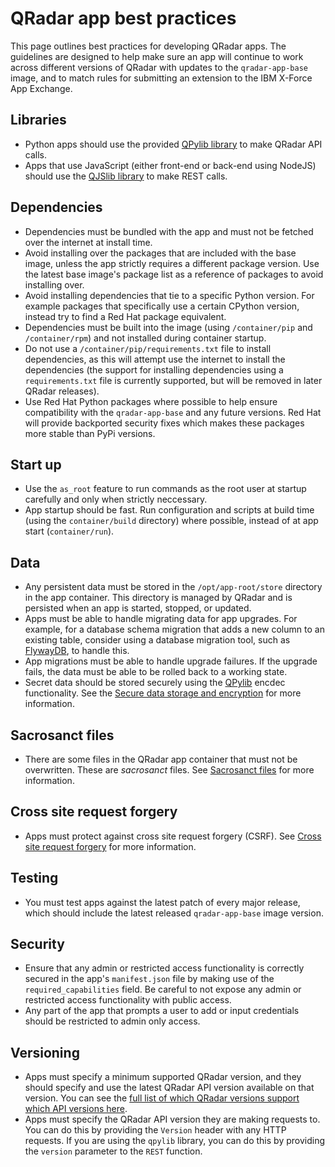 # QRadar app best practices

This page outlines best practices for developing QRadar apps. The guidelines are designed to help make sure an app will
continue to work across different versions of QRadar with updates to the `qradar-app-base` image, and to match rules
for submitting an extension to the IBM X-Force App Exchange.

## Libraries

- Python apps should use the provided [QPylib library](https://github.com/ibm/qpylib) to make QRadar API calls.
- Apps that use JavaScript (either front-end or back-end using NodeJS) should use the [QJSlib
library](https://github.com/ibm/qjslib) to make REST calls.

## Dependencies

- Dependencies must be bundled with the app and must not be fetched over the internet at install time.
- Avoid installing over the packages that are included with the base image, unless the app strictly requires a different package
version. Use the latest base image's package list as a reference of packages to avoid installing over.
- Avoid installing dependencies that tie to a specific Python version. For example packages that specifically use a
certain CPython version, instead try to find a Red Hat package equivalent.
- Dependencies must be built into the image (using `/container/pip` and `/container/rpm`) and not installed during
container startup.
- Do not use a `/container/pip/requirements.txt` file to install dependencies, as this will attempt use the internet to
install the dependencies (the support for installing dependencies using a `requirements.txt` file is currently
supported, but will be removed in later QRadar releases).
- Use Red Hat Python packages where possible to help ensure compatibility with the `qradar-app-base` and any future
versions. Red Hat will provide backported security fixes which makes these packages more stable than PyPi versions.

## Start up

- Use the `as_root` feature to run commands as the root user at startup carefully and only when strictly
neccessary.
- App startup should be fast. Run configuration and scripts at build time (using the `container/build`
directory) where possible, instead of at app start (`container/run`).

## Data

- Any persistent data must be stored in the `/opt/app-root/store` directory in the app container. This directory
is managed by QRadar and is persisted when an app is started, stopped, or updated.
- Apps must be able to handle migrating data for app upgrades. For example, for a database schema migration that adds
a new column to an existing table, consider using a database migration tool, such as
[FlywayDB](https://github.com/flyway/flyway), to handle this.
- App migrations must be able to handle upgrade failures. If the upgrade fails, the data must be able to be rolled
back to a working state.
- Secret data should be stored securely using the [QPylib](https://github.com/ibm/qpylib) encdec functionality. See
the [Secure data storage and encryption](./secure_data_storage_and_encryption.md) for more information.

## Sacrosanct files

- There are some files in the QRadar app container that must not be overwritten. These are *sacrosanct* files. See [Sacrosanct files](./sacrosanct_files.md) for more information.

## Cross site request forgery

- Apps must protect against cross site request forgery (CSRF). See [Cross site request forgery](./cross_site_request_forgery.md) for more information.

## Testing

- You must test apps against the latest patch of every major release, which should include the latest released
`qradar-app-base` image version.

## Security

- Ensure that any admin or restricted access functionality is correctly secured in the app's `manifest.json` file by making use
of the `required_capabilities` field. Be careful to not expose any admin or restricted access functionality with public
access.
- Any part of the app that prompts a user to add or input credentials should be restricted to admin only access.

## Versioning

- Apps must specify a minimum supported QRadar version, and they should specify and use the
latest QRadar API version available on that version. You can see the [full list of which QRadar versions support which
API versions here](https://www.ibm.com/docs/en/qradar-common?topic=api-restful-overview).
- Apps must specify the QRadar API version they are making requests to. You can do this by providing the `Version`
header with any HTTP requests. If you are using the `qpylib` library, you can do this by providing the `version` parameter to
the `REST` function.
